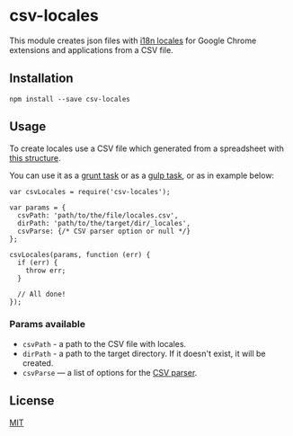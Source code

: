 # csv-locales

This module creates json files with [i18n locales](https://developer.chrome.com/extensions/i18n) for Google Chrome extensions and applications from a CSV file.


## Installation

    npm install --save csv-locales


## Usage

To create locales use a CSV file which generated from a spreadsheet with [this structure](https://docs.google.com/spreadsheets/d/1ONVyE5iwe7Hjg74eUQ5WdJjQ7i8kWNcbfXI-uh3bvdc/edit?usp=sharing).

You can use it as a [grunt task](https://www.npmjs.com/package/grunt-csv-locales) or as a [gulp task](https://www.npmjs.com/package/gulp-csv-locales), or as in example below:

    var csvLocales = require('csv-locales');
    
    var params = {
      csvPath: 'path/to/the/file/locales.csv',
      dirPath: 'path/to/the/target/dir/_locales',
      csvParse: {/* CSV parser option or null */}
    };
    
    csvLocales(params, function (err) {
      if (err) {
        throw err;
      }
      
      // All done!
    });

### Params available

* `csvPath` - a path to the CSV file with locales.
* `dirPath` - a path to the target directory. If it doesn't exist, it will be created.
* `csvParse` — a list of options for the [CSV parser](http://csv.adaltas.com/parse/).


License
-------

[MIT](LICENSE)

